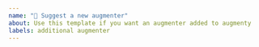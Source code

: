 ```yaml
---
name: "🍒 Suggest a new augmenter"
about: Use this template if you want an augmenter added to augmenty
labels: additional augmenter
---
```


<!-- Describe your desired augmenter and why it is important. If possible consider creating a pull request adding the augmenter. -->
